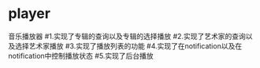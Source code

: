 # player
音乐播放器
#1.实现了专辑的查询以及专辑的选择播放
#2.实现了艺术家的查询以及选择艺术家播放
#3.实现了播放列表的功能
#4.实现了在notification以及在notification中控制播放状态
#5.实现了后台播放
